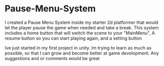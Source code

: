 # Pause-Menu-System
I created a Pause Menu System inside my starter 2d platformer that would let the player pause the game when needed and take a break. This system includes a home button that will switch the scene to your "MainMenu", A resume button so you can start playing again, and a setting button 

Ive just started in my first project in unity. Im trying to learn as much as possible, so  that I can grow and become better at game devolopment. Any suggestions and or comments would be great 
